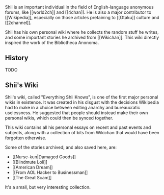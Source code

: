 Shii is an important individual in the field of English-language anonymous forums, like [[world2ch]] and [[4chan]]. He is also a major contributor to [[Wikipedia]], especially on those articles pretaining to [[Otaku]] culture and [[2channel]].

Shii has his own personal wiki where he collects the random stuff he writes, and some important stories he archived from [[Wikichan]]. This wiki directly inspired the work of the Bibliotheca Anonoma.

## History

TODO

## Shii's Wiki

Shii's wiki, called "Everything Shii Knows", is one of the first major personal wikis in existence. It was created in his disgust with the decisions Wikipedia had to make in a choice between editing anarchy and bureaucratic uselessness. He suggested that people should instead make their own personal wikis, which could then be synced together.

This wiki contains all his personal essays on recent and past events and subjects, along with a collection of bits from Wikichan that would have been forgotten otherwise.

Some of the stories archived, and also saved here, are:

* [[Nurse-kun|Damaged Goods]]
* [[Blindmute Loli]]
* [[American Dream]]
* [[From AOL Hacker to Businessman]]
* [[The Great Scam]]

It's a small, but very interesting collection.
